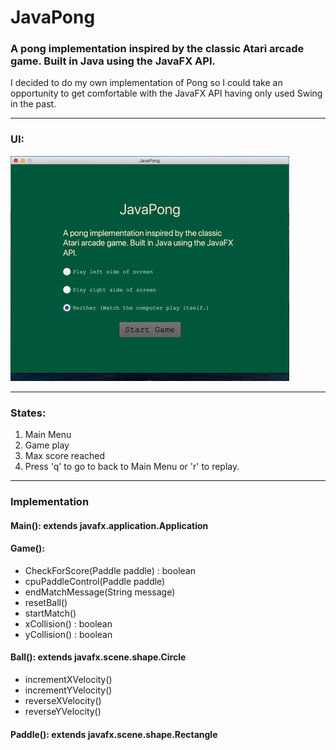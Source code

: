 # JavaPong
### A pong implementation inspired by the classic Atari arcade game. Built in Java using the JavaFX API.

I decided to do my own implementation of Pong so I could take an opportunity to get comfortable with the JavaFX API having only used Swing in the past. 

---

### UI:
![ui](src/main/resources/img/pong.gif)

---

### States:
1. Main Menu
2. Game play
3. Max score reached
4. Press 'q' to go to back to Main Menu or 'r' to replay.

---

### Implementation

#### Main(): extends javafx.application.Application

#### Game():
- CheckForScore(Paddle paddle) : boolean
- cpuPaddleControl(Paddle paddle)
- endMatchMessage(String message)
- resetBall()
- startMatch()
- xCollision() : boolean
- yCollision() : boolean

#### Ball(): extends javafx.scene.shape.Circle
- incrementXVelocity()
- incrementYVelocity()
- reverseXVelocity()
- reverseYVelocity()

#### Paddle(): extends javafx.scene.shape.Rectangle


